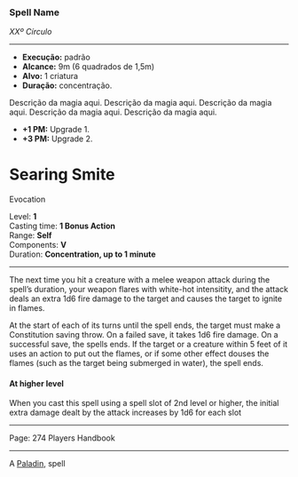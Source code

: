 ### Spell Name
*XXº Círculo*
___
- **Execução:** padrão
- **Alcance:** 9m (6 quadrados de 1,5m)
- **Alvo:** 1 criatura
- **Duração:** concentração.

Descrição da magia aqui. Descrição da magia aqui. Descrição da magia aqui. Descrição da magia aqui. Descrição da magia aqui.

- **+1 PM:** Upgrade 1.
- **+3 PM:** Upgrade 2.
# Searing Smite

Evocation

Level: **1**  
Casting time: **1 Bonus Action**  
Range: **Self**  
Components: **V**  
Duration: **Concentration, up to 1 minute**  

---

The next time you hit a creature with a melee weapon attack during the spell’s duration, your weapon flares with white-hot intensitity, and the attack deals an extra 1d6 fire damage to the target and causes the target to ignite in flames.  
  
At the start of each of its turns until the spell ends, the target must make a Constitution saving throw. On a failed save, it takes 1d6 fire damage. On a successful save, the spells ends. If the target or a creature within 5 feet of it uses an action to put out the flames, or if some other effect douses the flames (such as the target being submerged in water), the spell ends.

#### At higher level

When you cast this spell using a spell slot of 2nd level or higher, the initial extra damage dealt by the attack increases by 1d6 for each slot

---

Page: 274 Players Handbook

---

A [Paladin](https://www.dnd-spells.com/spells/class/Paladin), spell